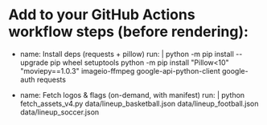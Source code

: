 
# Add to your GitHub Actions workflow steps (before rendering):

- name: Install deps (requests + pillow)
  run: |
    python -m pip install --upgrade pip wheel setuptools
    python -m pip install "Pillow<10" "moviepy==1.0.3" imageio-ffmpeg google-api-python-client google-auth requests

- name: Fetch logos & flags (on-demand, with manifest)
  run: |
    python fetch_assets_v4.py data/lineup_basketball.json data/lineup_football.json data/lineup_soccer.json
